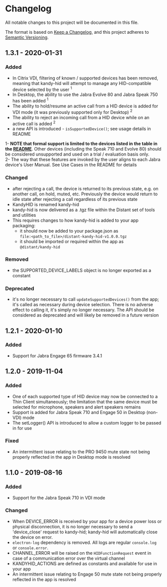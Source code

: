 # Changelog
All notable changes to this project will be documented in this file.

The format is based on [Keep a Changelog](https://keepachangelog.com/en/1.0.0/),
and this project adheres to [Semantic Versioning](https://semver.org/spec/v2.0.0.html).


## 1.3.1 - 2020-01-31
### Added
- In Citrix VDI, filtering of known / supported devices has been removed, meaning that kandy-hid will attempt to manage any HID-compatible device selected by the user <sup>1</sup>
- In Desktop, the ability to use the Jabra Evolve 80 and Jabra Speak 750 has been added <sup>1</sup>
- The ability to hold/resume an active call from a HID device is added for VDI mode (it was previously supported only for Desktop) <sup>2</sup>
- The ability to reject an incoming call from a HID device while on an active call is added <sup>2</sup>
- a new API is introduced - `isSupportedDevice()`; see usage details in README

1- **NOTE that formal support is limited to the devices listed in the table in the [README](./README.md)**. Other devices (including the Speak 710 and Evolve 80) should be considered unsupported and used on a trial / evaluation basis only.<br>
2- The way that these features are invoked by the user aligns to each Jabra device's User Manual. See Use Cases in the README for details<br>
### Changed
- after rejecting a call, the device is returned to its previous state, e.g. on another call, on hold, muted, etc. Previously the device would return to idle state after rejecting a call regardless of its previous state 
- KandyHID is renamed kandy-hid
- kandy-hid is now delivered as a .tgz file within the Distant set of tools and utilities
- This requires changes to how kandy-hid is added to your app packaging:
  - it should now be added to your package.json as<br>`file:<path_to_file>/distant-kandy-hid-v1.0.0.tgz`
  - it should be imported or required within the app as<br>`@distant/kandy-hid`
### Removed
- the SUPPORTED_DEVICE_LABELS object is no longer exported as a constant
### Deprecated
- it's no longer necessary to call `updateSupportedDevices()` from the app; it's called as necessary during device selection. There is no adverse effect to calling it, it's simply no longer necessary. The API should be considered as deprecated and will likely be removed in a future version

## 1.2.1 - 2020-01-10
### Added
- Support for Jabra Engage 65 firmware 3.4.1

## 1.2.0 - 2019-11-04
### Added
- One of each supported type of HID device may now be connected to a Thin Client simultaneously; the limitation that the same device must be selected for microphone, speakers and alert speakers remains
- Support is added for Jabra Speak 710 and Engage 50 in Desktop (non-VDI) mode
- The setLogger() API is introduced to allow a custom logger to be passed in for use
### Fixed
- An intermittent issue relating to the PRO 9450 mute state not being properly reflected in the app in Desktop mode is resolved

## 1.1.0 - 2019-08-16
### Added
- Support for the Jabra Speak 710 in VDI mode
### Changed
- When DEVICE_ERROR is received by your app for a device power loss or physical disconnection, it is no longer necessary to send a 'device_close' request to kandy-hid; kandy-hid will automatically close the device on error.
- `electron-log` dependency is removed. All logs are regular `console.log` or `console.error`.
- CHANNEL_ERROR will be raised on the `HIDFunctionRequest` event in case of a communication error over the virtual channel
- KANDYHID_ACTIONS are defined as constants and available for use in your app
- An intermittent issue relating to Engage 50 mute state not being properly reflected in the app is resolved

<!-- changelog possible fields:
### Added
### Changed
### Removed
### Deprecated
### Fixed
### Security
>